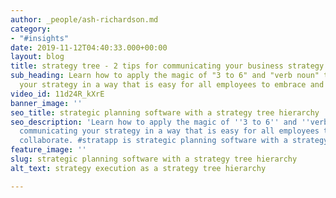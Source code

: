 ```yaml
---
author: _people/ash-richardson.md
category:
- "#insights"
date: 2019-11-12T04:40:33.000+00:00
layout: blog
title: strategy tree - 2 tips for communicating your business strategy
sub_heading: Learn how to apply the magic of "3 to 6" and "verb noun" to communicating
  your strategy in a way that is easy for all employees to embrace and collaborate.
video_id: 11d24R_kXrE
banner_image: ''
seo_title: strategic planning software with a strategy tree hierarchy
seo_description: 'Learn how to apply the magic of ''3 to 6'' and ''verb noun'' to
  communicating your strategy in a way that is easy for all employees to embrace and
  collaborate. #stratapp is strategic planning software with a strategy tree hierarchy.'
feature_image: ''
slug: strategic planning software with a strategy tree hierarchy
alt_text: strategy execution as a strategy tree hierarchy

---
```

